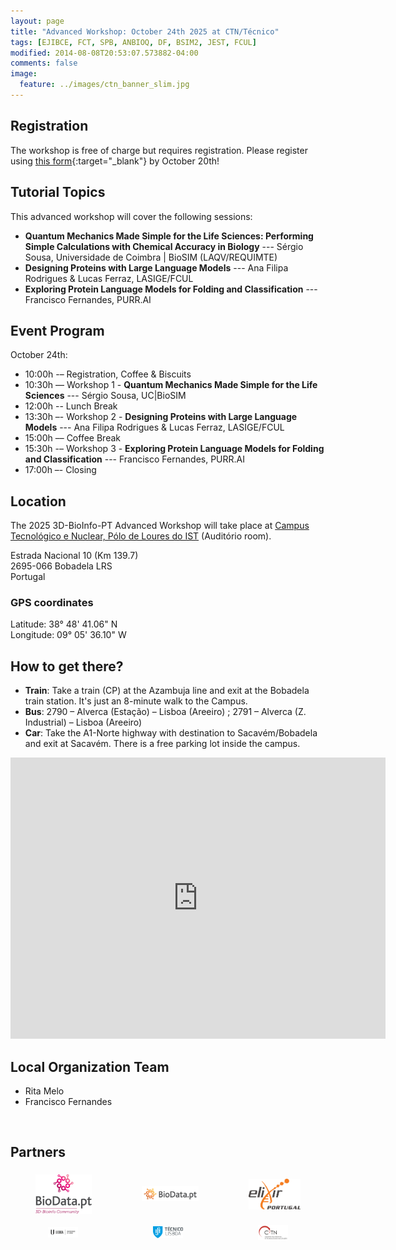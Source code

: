 ```yaml
---
layout: page
title: "Advanced Workshop: October 24th 2025 at CTN/Técnico"
tags: [EJIBCE, FCT, SPB, ANBIOQ, DF, BSIM2, JEST, FCUL]
modified: 2014-08-08T20:53:07.573882-04:00
comments: false
image:
  feature: ../images/ctn_banner_slim.jpg
---
```


## Registration

The workshop is free of charge but requires registration. Please register using [this form](https://docs.google.com/forms/d/e/1FAIpQLScHGYlrrIL4m3bm1Z1vQdpNF6OZ83izfh0eJY5JA_MTtkao6w/viewform?usp=dialog){:target="_blank"} by October 20th!  

## Tutorial Topics

This advanced workshop will cover the following sessions:
- **Quantum Mechanics Made Simple for the Life Sciences: Performing Simple Calculations with Chemical Accuracy in Biology** --- Sérgio Sousa, Universidade de Coimbra | BioSIM (LAQV/REQUIMTE)
- **Designing Proteins with Large Language Models** --- Ana Filipa Rodrigues & Lucas Ferraz, LASIGE/FCUL
- **Exploring Protein Language Models for Folding and Classification** --- Francisco Fernandes, PURR.AI

<!--
Please mind that these workshops will take place at the Location specified below. They will **not** be online!
[Access the workshop timetable here!](/){:target="_blank"}
-->

## Event Program

October 24th:
- 10:00h -– Registration, Coffee & Biscuits
- 10:30h –– Workshop 1 - **Quantum Mechanics Made Simple for the Life Sciences** --- Sérgio Sousa, UC|BioSIM
- 12:00h -- Lunch Break <!--(Free of Charge)-->
- 13:30h –- Workshop 2 - **Designing Proteins with Large Language Models** --- Ana Filipa Rodrigues & Lucas Ferraz, LASIGE/FCUL
- 15:00h –– Coffee Break
- 15:30h -– Workshop 3 - **Exploring Protein Language Models for Folding and Classification** --- Francisco Fernandes, PURR.AI
- 17:00h –- Closing

<!--
Later after the sessions, there will be a social dinner for the participants that wish to partake in this activity (expenses not covered). We welcome you all to join.
-->

<!--
[whatever]: Photos
[whatever]: See the events' images [here!](https://3d-bioinfo-pt.github.io/edicoes_anteriores/intermediate_workshop_2022.html){:target="_blank"}
-->

## Location

The 2025 3D-BioInfo-PT Advanced Workshop will take place at [Campus Tecnológico e Nuclear, Pólo de Loures do IST](https://c2tn.tecnico.ulisboa.pt/) (Auditório room).

Estrada Nacional 10 (Km 139.7)<br/>
2695-066 Bobadela LRS<br/>
Portugal
### GPS coordinates  
Latitude:  38° 48' 41.06" N<br/>
Longitude: 09° 05' 36.10" W

## How to get there?

- **Train**: Take a train (CP) at the Azambuja line and exit at the Bobadela train station. It's just an 8-minute walk to the Campus.
- **Bus**: 2790 – Alverca (Estação) – Lisboa (Areeiro) ; 2791 – Alverca (Z. Industrial) – Lisboa (Areeiro)
- **Car**: Take the A1-Norte highway with destination to Sacavém/Bobadela and exit at Sacavém. There is a free parking lot inside the campus.

<!--
The access to FCUL is quick and easy, particularly for those who arrive at the Campo Grande metro station. From there, one can walk about 500m to FCUL.
-->
<iframe src="https://www.google.com/maps/embed?pb=!1m18!1m12!1m3!1d2234.4677096928835!2d-9.093964922719012!3d38.811991328847235!2m3!1f0!2f0!3f0!3m2!1i1024!2i768!4f13.1!3m3!1m2!1s0xd192e0f74053b73%3A0x99579b2bd7083f69!2sCampus%20Tecnol%C3%B3gico%20e%20Nuclear%20-%20IST!5e1!3m2!1spt-PT!2spt!4v1759239120185!5m2!1spt-PT!2spt" width="600" height="450" style="border:0;" allowfullscreen="" loading="lazy" referrerpolicy="no-referrer-when-downgrade"></iframe>

<br/>

<!--
## Accommodation

We're pleased to announce a partnership between the 3D-Bioinfo-PT organization and Moov Hotel Lisboa Oriente for our upcoming conference. As a benefit for attendees, a 5% discount on accommodations at Moov Hotel Oriente is available. To redeem this offer, simply send an email to the conference organization.
-->

## Local Organization Team

- Rita Melo
- Francisco Fernandes

<br/>

## Partners

<div style="display:flex;align-items:center;justify-content:center;">
  <div style="padding-left:40px; padding-right:40px; padding-top:5px; padding-bottom:5px">
    <a href="https://www.biodata.pt/" target="_blank"><img src="/images/sponsors/logo_biodata_community.png" alt="BioData.pt" width="130"></a>
  </div>
   <div style="padding-left:40px; padding-right:40px; padding-top:5px; padding-bottom:5px">
    <a href="https://www.biodata.pt/" target="_blank"><img src="/images/sponsors/logo-biodata.png" alt="BioData.pt" width="130"></a>
  </div>
  <div style="padding-left:40px; padding-right:40px; padding-top:5px; padding-bottom:5px">
    <a href="https://elixir-europe.org/about-us/who-we-are/nodes/portugal" target="_blank"><img src="/images/elixir_portugal.png" alt="Elixir Portugal" width="120"></a>
  </div>
</div>

<div style="display:flex;align-items:center;justify-content:center;">

  <div style="padding-left:60px; padding-right:60px; padding-top:10px; padding-bottom:10px">
    <a href="https://www.ulisboa.pt/" target="_blank"><img src="/images/sponsors/logo_ulisboa.png" alt="Universidade de Lisboa" width="200"></a>
  </div>
  <div style="padding-left:60px; padding-right:60px; padding-top:10px; padding-bottom:10px">
    <a href="https://tecnico.ulisboa.pt/" target="_blank"><img src="/images/sponsors/logo_ist.png" alt="Instituto Superior Técnico" width="200"></a>
  </div>
  <div style="padding-left:60px; padding-right:60px; padding-top:10px; padding-bottom:10px">
    <a href="https://ctn.tecnico.ulisboa.pt/" target="_blank"><img src="/images/sponsors/logo_ctn.png" alt="Centro de Ciências e Tecnologias Nucleares" width="200"></a>
  </div>

</div>
  
<!--
  <div style="display:flex;align-items:center;justify-content:center;">
    <div style="padding-left:60px; padding-right:60px; padding-top:10px; padding-bottom:10px">
      <a href="https://ciencias.ulisboa.pt/" target="_blank"><img src="/images/sponsors/logo_FCUL.png" alt="Faculdade de Ciências da Universidade de Lisboa" width="180"></a>
    </div>
    <div style="padding-left:60px; padding-right:60px; padding-top:10px; padding-bottom:10px">
      <a href="https://bioisi.pt/" target="_blank"><img src="/images/sponsors/logo_bioisi.png" alt="BioISI" width="160"></a>
    </div>
    <div style="padding-left:60px; padding-right:60px; padding-top:10px; padding-bottom:10px">
      <a href="https://twin2pipsa.campus.ciencias.ulisboa.pt/" target="_blank"><img src="/images/sponsors/logo_twin2pipsa.png" alt="twin2pipsa" width="220"></a>
    </div>
    <div style="padding-left:60px; padding-right:60px; padding-top:10px; padding-bottom:10px">
      <a href="https://pasteisdebelem.pt/" target="_blank"><img src="/images/sponsors/logo_PasteisBelem.png" alt="Pasteis Belem" width="130"></a>
    </div>
    <div style="padding-left:60px; padding-right:60px; padding-top:10px; padding-bottom:10px">
      <a href="https://superbockgroup.com/" target="_blank"><img src="/images/sponsors/logo_super-bock-group.png" alt="Super Bock Group" width="200"></a>
    </div>
    <div style="padding-left:60px; padding-right:60px; padding-top:10px; padding-bottom:10px">
      <a href="https://accelbio.pt/" target="_blank"><img src="/images/sponsors/logo_accelbio.svg" alt="AccelBio" width="200"></a>
    </div>
    <div style="padding-left:60px; padding-right:60px; padding-top:10px; padding-bottom:10px">
      <a href="https://nicola.pt/" target="_blank"><img src="/images/sponsors/logo_nicola.jpg" alt="Nicola" width="130"></a>
    </div>
  </div>
-->
